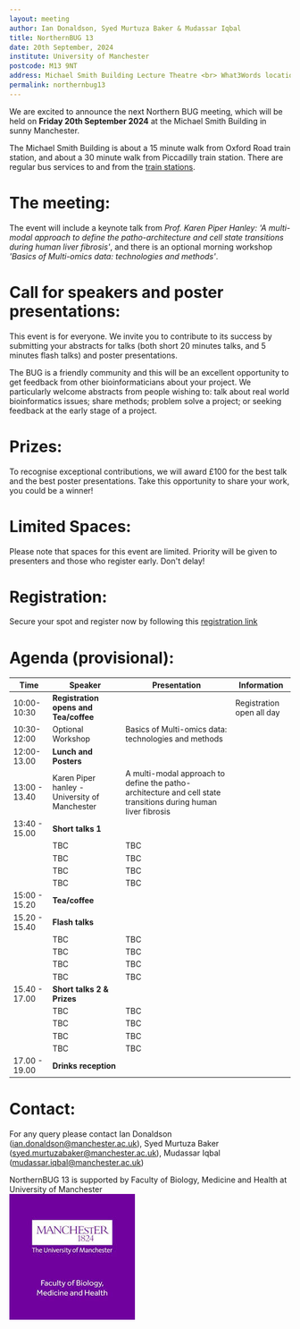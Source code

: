 ```yaml
---
layout: meeting
author: Ian Donaldson, Syed Murtuza Baker & Mudassar Iqbal
title: NorthernBUG 13
date: 20th September, 2024
institute: University of Manchester
postcode: M13 9NT
address: Michael Smith Building Lecture Theatre <br> What3Words location ///chips.path.motion
permalink: northernbug13
---
```



We are excited to announce the next Northern BUG meeting, which will be held on __Friday 20th September 2024__ at the Michael Smith Building in sunny Manchester. 

The Michael Smith Building is about a 15 minute walk from Oxford Road train station, and about a 30 minute walk from Piccadilly train station. There are regular bus services to and from the [train stations](https://www.tfgm.com/plan-a-journey).
 
# The meeting:
The event will include a keynote talk from _Prof. Karen Piper Hanley: 'A multi-modal approach to define the patho-architecture and cell state transitions during human liver fibrosis'_, and there is an optional morning workshop _'Basics of Multi-omics data: technologies and methods'_.
 
# Call for speakers and poster presentations:
This event is for everyone. We invite you to contribute to its success by submitting your abstracts for talks (both short 20 minutes talks, and 5 minutes flash talks) and poster presentations.   
 
The BUG is a friendly community and this will be an excellent opportunity to get feedback from other bioinformaticians about your project. We particularly welcome abstracts from people wishing to: talk about real world bioinformatics issues; share methods; problem solve a project; or seeking feedback at the early stage of a project.
 
# Prizes:
To recognise exceptional contributions, we will award £100 for the best talk and the best poster presentations. Take this opportunity to share your work, you could be a winner!
 
# Limited Spaces:
Please note that spaces for this event are limited. Priority will be given to presenters and those who register early. Don't delay!

# Registration:
Secure your spot and register now by following this [registration link](https://forms.gle/nQpV2DE4LvuEQheCA)


# Agenda (provisional):

| Time          | Speaker        | Presentation | Information |
|---------------|----------------|--------------|-------------|
| 10:00-10:30   | **Registration opens and Tea/coffee** | |   Registration open all day |
| 10:30-12:00   | Optional Workshop | Basics of Multi-omics data: technologies and methods | |
| 12:00-13.00   | **Lunch and Posters** | | |
| 13:00 - 13.40 | Karen Piper hanley - University of Manchester | A multi-modal approach to define the patho-architecture and cell state transitions during human liver fibrosis | |
| 13:40 - 15.00 | **Short talks 1**      | | |
|    | TBC |  TBC | |
|    | TBC |  TBC    | |
|    | TBC  | TBC  | |
|    | TBC  | TBC  | |
| 15:00 - 15.20 |   **Tea/coffee**    | | |
| 15.20 - 15.40 | **Flash talks**  | | |
|    | TBC |  TBC | |
|    | TBC |  TBC    | |
|    | TBC  | TBC  | |
|    | TBC  | TBC  | |
| 15.40 - 17.00 | **Short talks 2 & Prizes** | | |
|    | TBC | TBC | |
|    | TBC  | TBC  | |
|    | TBC | TBC | |
|    | TBC  |   TBC | |
| 17.00 - 19.00 | **Drinks reception**  | | |


# Contact:
For any query please contact Ian Donaldson (ian.donaldson@manchester.ac.uk), Syed Murtuza Baker (syed.murtuzabaker@manchester.ac.uk), Mudassar Iqbal (mudassar.iqbal@manchester.ac.uk)

NorthernBUG 13 is supported by Faculty of Biology, Medicine and Health at University of Manchester <br>  <img src="../assets/FBMH_logo.jpeg" alt="FBMH_logo" />


